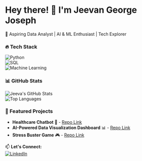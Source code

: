 # Hey there! 👋 I'm Jeevan George Joseph 
🚀 Aspiring Data Analyst | AI & ML Enthusiast | Tech Explorer  

### 🔥 Tech Stack  
![Python](https://img.shields.io/badge/Python-3776AB?style=for-the-badge&logo=python&logoColor=white)  
![SQL](https://img.shields.io/badge/SQL-007ACC?style=for-the-badge&logo=mysql&logoColor=white)  
![Machine Learning](https://img.shields.io/badge/Machine%20Learning-ffcc00?style=for-the-badge&logo=sklearn&logoColor=black)  

### 📊 GitHub Stats  
![Jeeva's GitHub Stats](https://github-readme-stats.vercel.app/api?username=YOUR_GITHUB_USERNAME&show_icons=true&theme=radical)  
![Top Languages](https://github-readme-stats.vercel.app/api/top-langs/?username=YOUR_GITHUB_USERNAME&layout=compact&theme=radical)  

### 🚀 Featured Projects  
- **Healthcare Chatbot** 🏥 - [Repo Link](#)  
- **AI-Powered Data Visualization Dashboard** 📊 - [Repo Link](#)  
- **Stress Buster Game** 🎮 - [Repo Link](#)  

📫 **Let's Connect:**  
[![LinkedIn](https://img.shields.io/badge/LinkedIn-blue?style=for-the-badge&logo=linkedin)]([www.linkedin.com/in/jeevan-george-joseph-05a640245](https://www.linkedin.com/in/jeevan-george-joseph-05a640245/))  

